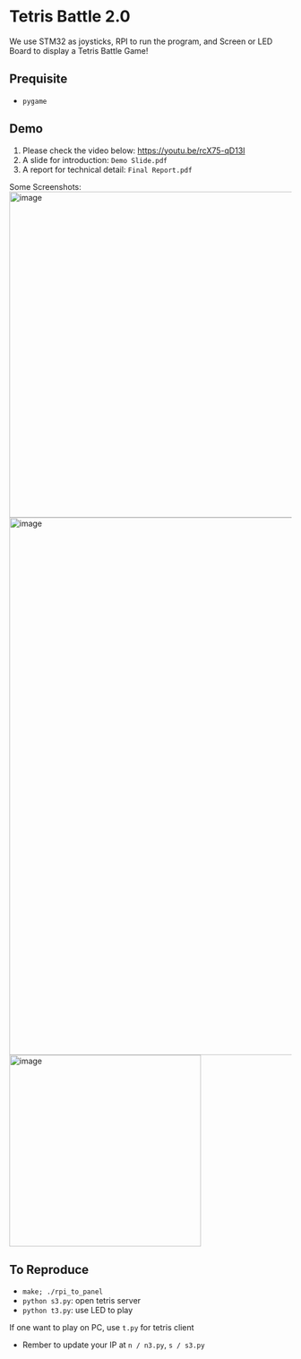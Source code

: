 # Tetris Battle 2.0
We use STM32 as joysticks, RPI to run the program, and Screen or LED Board to display a Tetris Battle Game!

## Prequisite
- `pygame`

## Demo
1. Please check the video below: https://youtu.be/rcX75-qD13I
2. A slide for introduction: `Demo Slide.pdf`
3. A report for technical detail: `Final Report.pdf`

Some Screenshots:
<img width="582" alt="image" src="https://user-images.githubusercontent.com/46078333/209315081-62248a95-53dc-40ea-bdbf-e48494b2353b.png">
<img width="960" alt="image" src="https://user-images.githubusercontent.com/46078333/209315214-d7f6a900-9213-46e2-9178-d7bd46498e94.png">
<img width="342" alt="image" src="https://user-images.githubusercontent.com/46078333/209315025-5fa43155-7685-4262-8037-99ac9c633d8b.png">


## To Reproduce
- `make; ./rpi_to_panel`
- `python s3.py`: open tetris server
- `python t3.py`: use LED to play

If one want to play on PC, use `t.py` for tetris client
* Rember to update your IP at `n / n3.py`, `s / s3.py`
